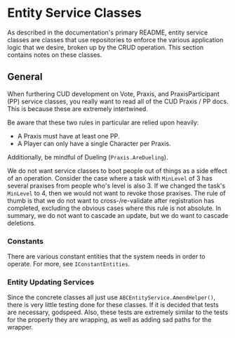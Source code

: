 # Entity Service Classes

As described in the documentation's primary README, entity service classes are
classes that use repositories to enforce the various application logic that we
desire, broken up by the CRUD operation. This section contains notes on these
classes.

## General

When furthering CUD development on Vote, Praxis, and PraxisParticipant (PP)
service classes, you really want to read all of the CUD Praxis / PP docs. This
is because these are extremely intertwined.  

Be aware that these two rules in particular are relied upon heavily:

- A Praxis must have at least one PP.
- A Player can only have a single Character per Praxis.

Additionally, be mindful of Dueling (`Praxis.AreDueling`).  

We do not want service classes to boot people out of things as a side effect of
an operation. Consider the case where a task with `MinLevel` of 3 has several
praxises from people who's level is also 3. If we changed the task's `MinLevel`
to 4, then we would not want to revoke those praxises. The rule of thumb is
that we do not want to cross-/re-validate after registration has completed,
excluding the obvious cases where this rule is not absolute. In summary, we do
not want to cascade an update, but we do want to cascade deletions.

### Constants

There are various constant entities that the system needs in order to operate.
For more, see `IConstantEntities`.

### Entity Updating Services

Since the concrete classes all just use `ABCEntityService.AmendHelper()`, there
is very little testing done for these classes. If it is decided that tests are
necessary, godspeed. Also, these tests are extremely similar to the tests for
the property they are wrapping, as well as adding sad paths for the wrapper.
